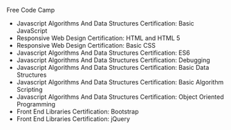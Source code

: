 Free Code Camp
- Javascript Algorithms And Data Structures Certification: Basic JavaScript
- Responsive Web Design Certification: HTML and HTML 5
- Responsive Web Design Certification: Basic CSS
- Javascript Algorithms And Data Structures Certification: ES6
- Javascript Algorithms And Data Structures Certification: Debugging
- Javascript Algorithms And Data Structures Certification: Basic Data Structures
- Javascript Algorithms And Data Structures Certification: Basic Algorithm Scripting
- Javascript Algorithms And Data Structures Certification: Object Oriented Programming
- Front End Libraries Certification: Bootstrap
- Front End Libraries Certification: jQuery
